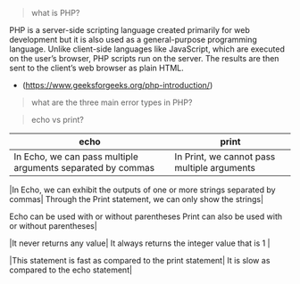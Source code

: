 > what is PHP?

PHP is a server-side scripting language created primarily for web development but it is also used as a general-purpose programming language. Unlike client-side languages like JavaScript, which are executed on the user’s browser, PHP scripts run on the server. The results are then sent to the client’s web browser as plain HTML.

- (https://www.geeksforgeeks.org/php-introduction/)

> what are the three main error types in PHP?

> echo vs print?


| echo | print |
|------|--------|
|In Echo, we can pass multiple arguments separated by commas|	In Print, we cannot pass multiple arguments|

|In Echo, we can exhibit the outputs of one or more strings separated by commas|	Through the Print statement, we can only show the strings|

Echo can be used with or without parentheses	Print can also be used with or without parentheses|

|It never returns any value|	It always returns the integer value that is 1 |

|This statement is fast as compared to the print statement|	It is slow as compared to the echo statement|
